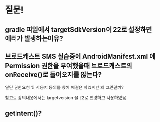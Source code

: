 # 질문!

## gradle 파일에서 targetSdkVersion이 22로 설정하면 에러가 발생하는이유?



## 브로드캐스트 SMS 실습중에 AndroidManifest.xml 에 Permission 권한을 부여했을때 브로드캐스트의 onReceive\(\)로 들어오지를 않는다? 

일단 권한요청 및 사용자 동의를 통해 해결은 하였지만 왜 그런걸까? 

참고로 강의내용에서는 targetversion 을 22로 변경하고 사용하였음

## getIntent\(\)?



